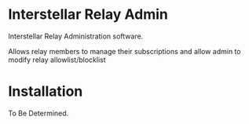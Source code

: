 <!--
SPDX-FileCopyrightText: 2023 perillamint <perillamint@silicon.moe>

SPDX-License-Identifier: CC0-1.0
-->

# Interstellar Relay Admin
Interstellar Relay Administration software.

Allows relay members to manage their subscriptions and allow admin to modify relay allowlist/blocklist

# Installation

To Be Determined.